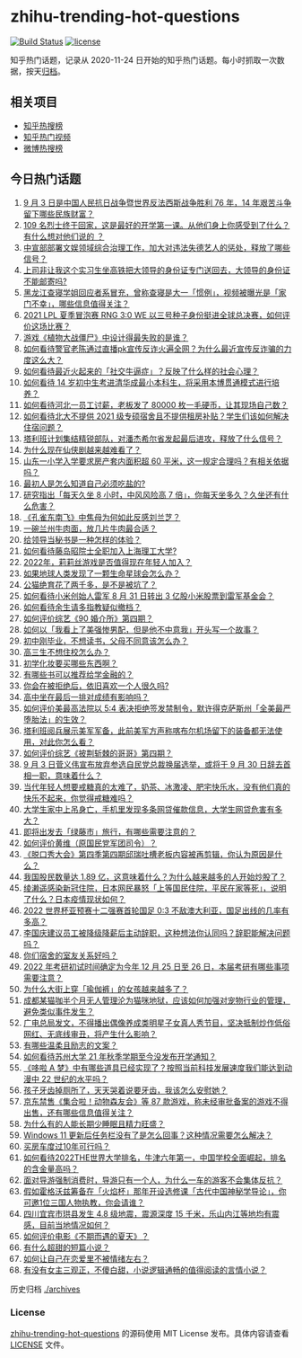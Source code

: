 # zhihu-trending-hot-questions

[![Build Status](https://github.com/justjavac/zhihu-trending-hot-questions/workflows/ci/badge.svg?branch=master)](https://github.com/justjavac/zhihu-trending-hot-questions/actions)
[![license](https://img.shields.io/github/license/justjavac/zhihu-trending-hot-questions)](https://github.com/justjavac/zhihu-trending-hot-questions/blob/master/LICENSE)

知乎热门话题，记录从 2020-11-24 日开始的知乎热门话题。每小时抓取一次数据，按天[归档](./archives)。

## 相关项目

- [知乎热搜榜](https://github.com/justjavac/zhihu-trending-top-search)
- [知乎热门视频](https://github.com/justjavac/zhihu-trending-hot-video)
- [微博热搜榜](https://github.com/justjavac/weibo-trending-hot-search)

## 今日热门话题

<!-- BEGIN -->
<!-- 最后更新时间 Sat Sep 04 2021 06:01:59 GMT+0800 (China Standard Time) -->

1. [9 月 3 日是中国人民抗日战争暨世界反法西斯战争胜利 76 年，14
   年艰苦斗争留下哪些民族财富？](https://www.zhihu.com/question/484365679)
1. [109 名烈士终于回家，这是最好的开学第一课。从他们身上你感受到了什么？有什么想对他们说的
   ？](https://www.zhihu.com/question/484341681)
1. [中宣部部署文娱领域综合治理工作，加大对违法失德艺人的惩处，释放了哪些信号？](https://www.zhihu.com/question/484282299)
1. [上司非让我这个实习生坐高铁把大领导的身份证专门送回去，大领导的身份证不能邮寄吗?](https://www.zhihu.com/question/387629230)
1. [黑龙江查寝学姐回应者系冒充，曾称查寝是大一「惯例」，视频被曝光是「家门不幸」，哪些信息值得关注？](https://www.zhihu.com/question/484462937)
1. [2021 LPL 夏季冒泡赛 RNG 3:0 WE
   以三号种子身份挺进全球总决赛，如何评价这场比赛？](https://www.zhihu.com/question/484465004)
1. [游戏《植物大战僵尸》中设计得最失败的是谁？](https://www.zhihu.com/question/427608677)
1. [如何看待警官老陈通过直播pk宣传反诈火遍全网？为什么最近宣传反诈骗的力度这么大？](https://www.zhihu.com/question/484338100)
1. [如何看待最近火起来的「社交牛逼症」？反映了什么样的社会心理？](https://www.zhihu.com/question/483964288)
1. [如何看待 14
   岁初中生考进清华成最小本科生，将采用本博贯通模式进行培养？](https://www.zhihu.com/question/484317452)
1. [如何看待河北一员工讨薪，老板发了 80000
   枚一毛硬币，让其现场自己数？](https://www.zhihu.com/question/484433949)
1. [如何看待北大不提供 2021
   级专硕宿舍且不提供租房补贴？学生们该如何解决住宿问题？](https://www.zhihu.com/question/483220491)
1. [塔利班计划集结精锐部队，对潘杰希尔省发起最后进攻，释放了什么信号？](https://www.zhihu.com/question/484398379)
1. [为什么现在仙侠剧越来越难看了？](https://www.zhihu.com/question/293435097)
1. [山东一小学入学要求房产套内面积超 60
   平米，这一规定合理吗？有相关依据吗？](https://www.zhihu.com/question/484366652)
1. [最初人是怎么知道自己必须吃盐的?](https://www.zhihu.com/question/479306229)
1. [研究指出「每天久坐 8 小时，中风风险高 7
   倍」，你每天坐多久？久坐还有什么危害？](https://www.zhihu.com/question/483443759)
1. [《孔雀东南飞》中焦母为何如此反感刘兰芝？](https://www.zhihu.com/question/38222475)
1. [一碗兰州牛肉面，放几片牛肉最合适？](https://www.zhihu.com/question/484190551)
1. [给领导当秘书是一种怎样的体验？](https://www.zhihu.com/question/27875626)
1. [如何看待藤岛昭院士全职加入上海理工大学?](https://www.zhihu.com/question/483858861)
1. [2022年，莉莉丝游戏是否值得现在年轻人加入？](https://www.zhihu.com/question/484066312)
1. [如果地球人类发现了一颗生命星球会怎么办？](https://www.zhihu.com/question/483973908)
1. [公猫绝育花了两千多，是不是被坑了？](https://www.zhihu.com/question/423012163)
1. [如何看待小米创始人雷军 8 月 31 日转出 3
   亿股小米股票到雷军基金会？](https://www.zhihu.com/question/484500026)
1. [如何看待余生请多指教疑似撤档？](https://www.zhihu.com/question/484395614)
1. [如何评价综艺《90 婚介所》第四期？](https://www.zhihu.com/question/484502223)
1. [如何以「我看上了美强惨男配，但是他不中意我」开头写一个故事？](https://www.zhihu.com/question/434071369)
1. [初中刚毕业，不想读书，父母不同意该怎么办？](https://www.zhihu.com/question/484533718)
1. [高三生不想住校怎么办？](https://www.zhihu.com/question/484340357)
1. [初学化妆要买哪些东西啊？](https://www.zhihu.com/question/313413977)
1. [有哪些书可以推荐给学金融的？](https://www.zhihu.com/question/27187493)
1. [你会在被拒绝后，依旧喜欢一个人很久吗?](https://www.zhihu.com/question/475846348)
1. [高中坐在最后一排对成绩有影响吗？](https://www.zhihu.com/question/473310764)
1. [如何评价美最高法院以 5:4
   表决拒绝签发禁制令，默许得克萨斯州「全美最严堕胎法」的生效？](https://www.zhihu.com/question/484193597)
1. [塔利班阅兵展示美军军备，此前美军方声称喀布尔机场留下的装备都无法使用，对此你怎么看？](https://www.zhihu.com/question/484240276)
1. [如何评价综艺《披荆斩棘的哥哥》第四期？](https://www.zhihu.com/question/484310760)
1. [9 月 3 日菅义伟宣布放弃参选自民党总裁换届选举，或将于 9 月 30
   日辞去首相一职，意味着什么？](https://www.zhihu.com/question/484404747)
1. [当代年轻人想要戒糖真的太难了，奶茶、冰激凌、肥宅快乐水，没有他们真的快乐不起来，你觉得戒糖难吗？](https://www.zhihu.com/question/484136484)
1. [大学生家中上吊身亡，手机里发现多条网贷催款信息，大学生网贷危害有多大？](https://www.zhihu.com/question/484004714)
1. [即将出发去「绿藤市」旅行，有哪些需要注意的？](https://www.zhihu.com/question/484175690)
1. [如何评价黄维（原国民党军团司令）？](https://www.zhihu.com/question/51190062)
1. [《脱口秀大会》第四季第四期邱瑞吐槽老板内容被再剪辑，你认为原因是什么？](https://www.zhihu.com/question/484058380)
1. [我国股民数量达 1.89
   亿，这意味着什么？为什么越来越多的人开始炒股了？](https://www.zhihu.com/question/484285386)
1. [绫濑遥感染新冠住院，日本网民暴怒「上等国民住院，平民在家等死」，说明了什么？日本疫情现状如何？](https://www.zhihu.com/question/484302461)
1. [2022 世界杯亚预赛十二强赛首轮国足 0:3
   不敌澳大利亚，国足出线的几率有多高？](https://www.zhihu.com/question/484362147)
1. [李国庆建议员工被降级降薪后主动辞职，这种想法你认同吗？辞职能解决问题吗？](https://www.zhihu.com/question/484251485)
1. [你们宿舍的室友关系好吗？](https://www.zhihu.com/question/295912076)
1. [2022 年考研初试时间确定为今年 12 月 25 日至 26
   日，本届考研有哪些事项需要注意？](https://www.zhihu.com/question/484519303)
1. [为什么大街上穿「瑜伽裤」的女孩越来越多了？](https://www.zhihu.com/question/482331957)
1. [成都某猫咖半个月无人管理沦为猫咪地狱，应该如何加强对宠物行业的管理，避免类似事件发生？](https://www.zhihu.com/question/484259611)
1. [广电总局发文，不得播出偶像养成类明星子女真人秀节目，坚决抵制炒作低俗网红、无底线审丑，将产生什么影响？](https://www.zhihu.com/question/484144020)
1. [有哪些温柔且励志的文案？](https://www.zhihu.com/question/479847390)
1. [如何看待苏州大学 21 年秋季学期至今没发布开学通知？](https://www.zhihu.com/question/484059656)
1. [《哆啦 A 梦》中有哪些道具已经实现了？按照当前科技发展速度我们能达到动漫中 22
   世纪的水平吗？](https://www.zhihu.com/question/484269235)
1. [孩子牙齿掉厕所了，天天哭着说要牙齿，我该怎么安慰她？](https://www.zhihu.com/question/482465194)
1. [京东禁售《集合啦！动物森友会》等 87
   款游戏，称未经审批备案的游戏不得出售，还有哪些信息值得关注？](https://www.zhihu.com/question/484415967)
1. [为什么有的人能长期少睡眠且精力旺盛？](https://www.zhihu.com/question/27087016)
1. [Windows 11
   更新后任务栏没有了是怎么回事？这种情况需要怎么解决？](https://www.zhihu.com/question/484365107)
1. [买房车度过10年可行吗？](https://www.zhihu.com/question/430539142)
1. [如何看待2022THE世界大学排名，牛津六年第一，中国学校全面崛起，排名的含金量高吗？](https://www.zhihu.com/question/484126615)
1. [面对导游强制消费时，导游只有一个人，为什么一车的游客不会集体反抗？](https://www.zhihu.com/question/480068075)
1. [假如霍格沃兹筹备在「火焰杯」那年开设选修课「古代中国神秘学导论」，你可邀1位三国人物执教，你会请谁？](https://www.zhihu.com/question/483301326)
1. [四川宜宾市珙县发生 4.8 级地震，震源深度 15
   千米，乐山内江等地均有震感，目前当地情况如何？](https://www.zhihu.com/question/484539965)
1. [如何评价电影《不期而遇的夏天》？](https://www.zhihu.com/question/425247272)
1. [有什么超甜的短篇小说？](https://www.zhihu.com/question/333872580)
1. [如何让自己在恋爱里不被情绪左右？](https://www.zhihu.com/question/483065988)
1. [有没有女主三观正，不傻白甜，小说逻辑通畅的值得阅读的言情小说？](https://www.zhihu.com/question/384929989)

<!-- END -->

历史归档 [./archives](./archives)

### License

[zhihu-trending-hot-questions](https://github.com/justjavac/zhihu-trending-hot-questions)
的源码使用 MIT License 发布。具体内容请查看 [LICENSE](./LICENSE) 文件。
